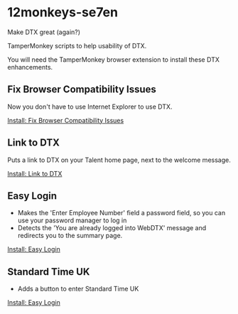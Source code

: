 # 12monkeys-se7en
Make DTX great (again?)

TamperMonkey scripts to help usability of DTX.

You will need the TamperMonkey browser extension to install these DTX enhancements.

## Fix Browser Compatibility Issues

Now you don't have to use Internet Explorer to use DTX.

[Install: Fix Browser Compatibility Issues](https://raw.githubusercontent.com/leekowalkowski-hmrc/12monkeys-se7en/master/scripts/fixBrowserCompatibilityIssues.user.js)

## Link to DTX

Puts a link to DTX on your Talent home page, next to the welcome message. 

[Install: Link to DTX](https://raw.githubusercontent.com/leekowalkowski-hmrc/12monkeys-se7en/master/scripts/linkToDTX.user.js)

## Easy Login

* Makes the 'Enter Employee Number' field a password field, so you can use your password manager to log in
* Detects the 'You are already logged into WebDTX' message and redirects you to the summary page.

[Install: Easy Login](https://raw.githubusercontent.com/leekowalkowski-hmrc/12monkeys-se7en/master/scripts/easyLogin.user.js)

## Standard Time UK

* Adds a button to enter Standard Time UK

[Install: Easy Login](https://raw.githubusercontent.com/leekowalkowski-hmrc/12monkeys-se7en/master/scripts/standardTimeUK.user.js)
